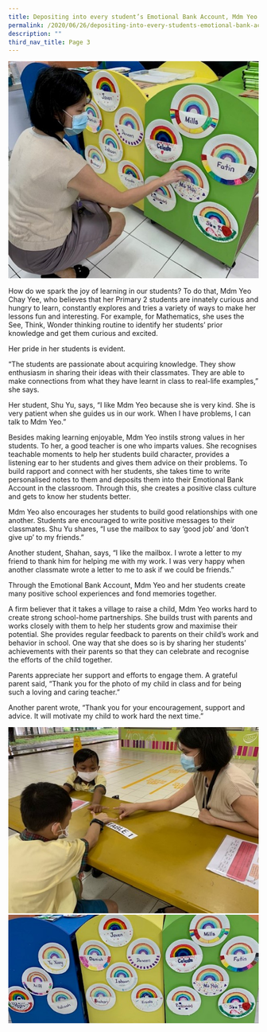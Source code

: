 ```yaml
---
title: Depositing into every student’s Emotional Bank Account, Mdm Yeo Chay Yee
permalink: /2020/06/26/depositing-into-every-students-emotional-bank-account-mdm-yeo-chay-yee/
description: ""
third_nav_title: Page 3
---
```

<img src="/images/Chay-Yee3.jpeg">
<p>How do we spark the joy of learning in our students? To do that, Mdm Yeo Chay Yee, who believes that her Primary 2 students are innately curious and hungry to learn, constantly explores and tries a variety of ways to make her lessons fun and interesting. For example, for Mathematics, she uses the See, Think, Wonder thinking routine to identify her students’ prior knowledge and get them curious and excited.</p>
<p>Her pride in her students is evident.</p>
<p>“The students are passionate about acquiring knowledge. They show enthusiasm in sharing their ideas with their classmates. They are able to make connections from what they have learnt in class to real-life examples,” she says.</p>
<p>Her student, Shu Yu, says, “I like Mdm Yeo because she is very kind. She is very patient when she guides us in our work. When I have problems, I can talk to Mdm Yeo.”</p>
<p>Besides making learning enjoyable, Mdm Yeo instils strong values in her students. To her, a good teacher is one who imparts values. She recognises teachable moments to help her students build character, provides a listening ear to her students and gives them advice on their problems. To build rapport and connect with her students, she takes time to write personalised notes to them and deposits them into their Emotional Bank Account in the classroom. Through this, she creates a positive class culture and gets to know her students better.</p>
<p>Mdm Yeo also encourages her students to build good relationships with one another. Students are encouraged to write positive messages to their classmates. Shu Yu shares, “I use the mailbox to say ‘good job’ and ‘don’t give up’ to my friends.”</p>
<p>Another student, Shahan, says, “I like the mailbox. I wrote a letter to my friend to thank him for helping me with my work. I was very happy when another classmate wrote a letter to me to ask if we could be friends.”</p>
<p>Through the Emotional Bank Account, Mdm Yeo and her students create many positive school experiences and fond memories together.</p>
<p>A firm believer that it takes a village to raise a child, Mdm Yeo works hard to create strong school-home partnerships. She builds trust with parents and works closely with them to help her students grow and maximise their potential. She provides regular feedback to parents on their child’s work and behavior in school. One way that she does so is by sharing her students’ achievements with their parents so that they can celebrate and recognise the efforts of the child together.</p>
<p>Parents appreciate her support and efforts to engage them. A grateful parent said, “Thank you for the photo of my child in class and for being such a loving and caring teacher.”</p>
<p>Another parent wrote, “Thank you for your encouragement, support and advice. It will motivate my child to work hard the next time.”</p>
<img src="/images/Chay-Yee4.jpeg"><br>
<img src="/images/Chay-Yee5.jpeg">